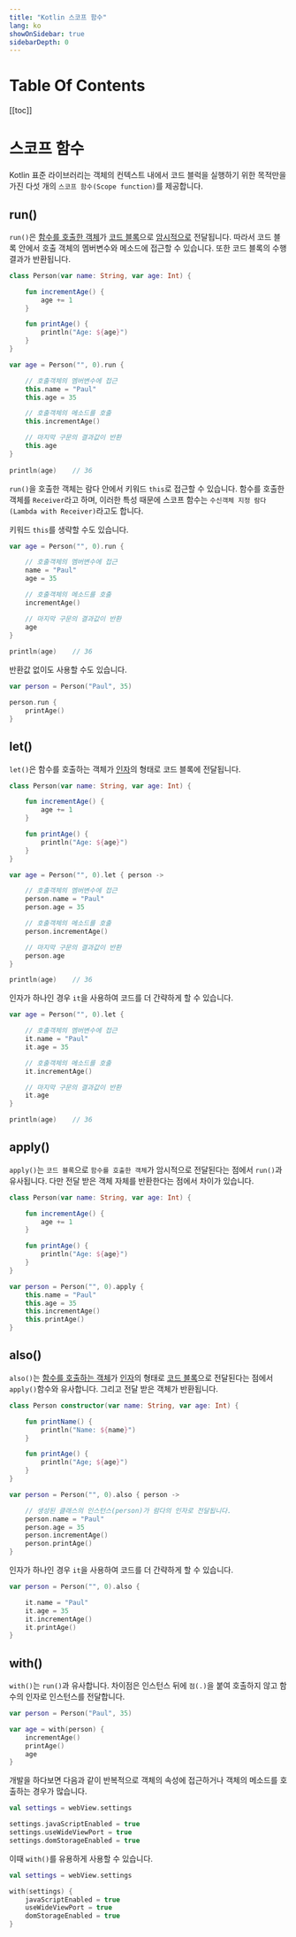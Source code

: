 ```yaml
---
title: "Kotlin 스코프 함수"
lang: ko
showOnSidebar: true
sidebarDepth: 0
---
```


# Table Of Contents
[[toc]]

# 스코프 함수
Kotlin 표준 라이브러리는 객체의 컨텍스트 내에서 코드 블럭을 실행하기 위한 목적만을 가진 다섯 개의 `스코프 함수(Scope function)`를 제공합니다. 

## run()
`run()`은 <u>함수를 호출한 객체</u>가 <u>코드 블록</u>으로 <u>암시적으로</u> 전달됩니다. 따라서 코드 블록 안에서 호출 객체의 멤버변수와 메소드에 접근할 수 있습니다. 또한 코드 블록의 수행결과가 반환됩니다.
``` kotlin
class Person(var name: String, var age: Int) {

    fun incrementAge() {
        age += 1
    }

    fun printAge() {
        println("Age: ${age}")
    }
}
```
``` kotlin
var age = Person("", 0).run {

    // 호출객체의 멤버변수에 접근
    this.name = "Paul"
    this.age = 35

    // 호출객체의 메소드를 호출
    this.incrementAge()

    // 마지막 구문의 결과값이 반환
    this.age     
}
    
println(age)    // 36
```
`run()`을 호출한 객체는 람다 안에서 키워드 `this`로 접근할 수 있습니다. 함수를 호출한 객체를 `Receiver`라고 하며, 이러한 특성 때문에 스코프 함수는 `수신객체 지정 람다(Lambda with Receiver)`라고도 합니다.

키워드 `this`를 생략할 수도 있습니다.
``` kotlin
var age = Person("", 0).run {

    // 호출객체의 멤버변수에 접근
    name = "Paul"
    age = 35

    // 호출객체의 메소드를 호출
    incrementAge()

    // 마지막 구문의 결과값이 반환
    age     
}
    
println(age)    // 36
```

반환값 없이도 사용할 수도 있습니다.
``` kotlin
var person = Person("Paul", 35)

person.run {
    printAge()
}
```

## let()
`let()`은 함수를 호출하는 객체가 <u>인자</u>의 형태로 코드 블록에 전달됩니다. 
``` kotlin
class Person(var name: String, var age: Int) {

    fun incrementAge() {
        age += 1
    }

    fun printAge() {
        println("Age: ${age}")
    }
}
```
``` kotlin
var age = Person("", 0).let { person ->

    // 호출객체의 멤버변수에 접근
    person.name = "Paul"
    person.age = 35

    // 호출객체의 메소드를 호출
    person.incrementAge()

    // 마지막 구문의 결과값이 반환
    person.age
}

println(age)    // 36
```
인자가 하나인 경우 `it`을 사용하여 코드를 더 간략하게 할 수 있습니다.
``` kotlin
var age = Person("", 0).let {

    // 호출객체의 멤버변수에 접근
    it.name = "Paul"
    it.age = 35

    // 호출객체의 메소드를 호출
    it.incrementAge()

    // 마지막 구문의 결과값이 반환
    it.age
}

println(age)    // 36
```

## apply()
`apply()`는 `코드 블록`으로 `함수를 호출한 객체`가 암시적으로 전달된다는 점에서 `run()`과 유사됩니다. 다만 전달 받은 객체 자체를 반환한다는 점에서 차이가 있습니다. 

``` kotlin
class Person(var name: String, var age: Int) {

    fun incrementAge() {
        age += 1
    }

    fun printAge() {
        println("Age: ${age}")
    }
}
```
``` kotlin
var person = Person("", 0).apply {
    this.name = "Paul"
    this.age = 35
    this.incrementAge()
    this.printAge()
}
```

## also()
`also()`는 <u>함수를 호출하는 객체</u>가 <u>인자</u>의 형태로 <u>코드 블록</u>으로 전달된다는 점에서 `apply()`함수와 유사합니다. 그리고 전달 받은 객체가 반환됩니다.
``` kotlin
class Person constructor(var name: String, var age: Int) {

    fun printName() {
        println("Name: ${name}")
    }

    fun printAge() {
        println("Age; ${age}")
    }
}
```
``` kotlin
var person = Person("", 0).also { person ->

    // 생성된 클래스의 인스턴스(person)가 람다의 인자로 전달됩니다.
    person.name = "Paul"
    person.age = 35
    person.incrementAge()
    person.printAge()
}

```
인자가 하나인 경우 `it`을 사용하여 코드를 더 간략하게 할 수 있습니다.
``` kotlin
var person = Person("", 0).also { 

    it.name = "Paul"
    it.age = 35
    it.incrementAge()
    it.printAge()
}
```

## with()
`with()`는 `run()`과 유사합니다. 차이점은 인스턴스 뒤에 `점(.)`을 붙여 호출하지 않고 함수의 인자로 인스턴스를 전달합니다. 
``` kotlin
var person = Person("Paul", 35)

var age = with(person) {
    incrementAge()
    printAge()
    age
}
```
개발을 하다보면 다음과 같이 반복적으로 객체의 속성에 접근하거나 객체의 메소드를 호출하는 경우가 많습니다. 
``` kotlin
val settings = webView.settings

settings.javaScriptEnabled = true
settings.useWideViewPort = true
settings.domStorageEnabled = true
```
이때 `with()`를 유용하게 사용할 수 있습니다.
``` kotlin
val settings = webView.settings

with(settings) {
    javaScriptEnabled = true
    useWideViewPort = true
    domStorageEnabled = true
}
```